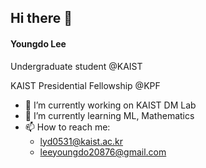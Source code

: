 ## Hi there 👋
#### Youngdo Lee

Undergraduate student @KAIST

KAIST Presidential Fellowship @KPF

- 🔭 I’m currently working on KAIST DM Lab
- 🌱 I’m currently learning ML, Mathematics 
- 📫 How to reach me: 
    - lyd0531@kaist.ac.kr
    - leeyoungdo20876@gmail.com

